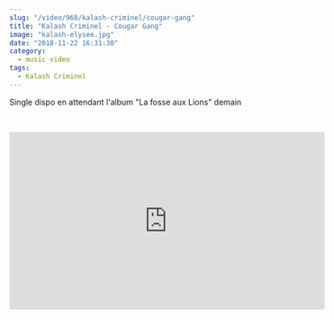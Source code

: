 ```yaml
--- 
slug: "/video/968/kalash-criminel/cougar-gang"
title: "Kalash Criminel - Cougar Gang"
image: "kalash-elysee.jpg"
date: "2018-11-22 16:31:30"
category:
  - music video
tags:
  - Kalash Criminel
---
```

<p>Single dispo en attendant l'album "La fosse aux Lions" demain</p><br/><p><iframe width="560" height="315" src="https://www.youtube.com/embed/kyfWdawFxZk" frameborder="0" allow="accelerometer; autoplay; encrypted-media; gyroscope; picture-in-picture" allowfullscreen></iframe></p>
